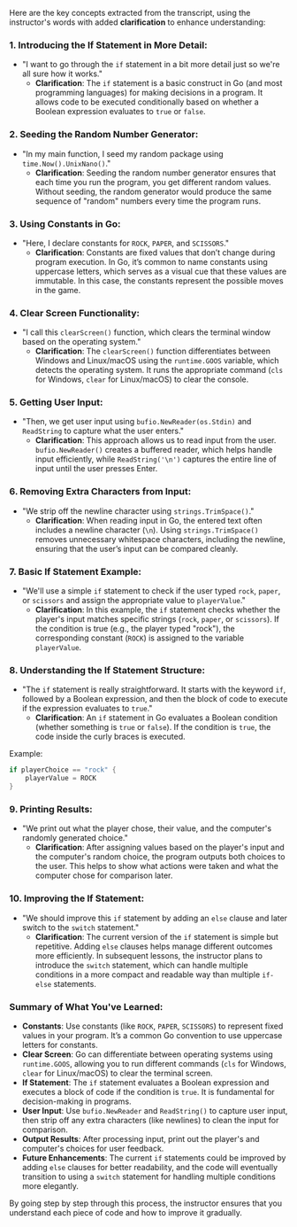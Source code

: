 Here are the key concepts extracted from the transcript, using the instructor's words with added **clarification** to enhance understanding:

### 1. **Introducing the If Statement in More Detail**:
   - "I want to go through the `if` statement in a bit more detail just so we're all sure how it works."
     - **Clarification**: The `if` statement is a basic construct in Go (and most programming languages) for making decisions in a program. It allows code to be executed conditionally based on whether a Boolean expression evaluates to `true` or `false`.

### 2. **Seeding the Random Number Generator**:
   - "In my main function, I seed my random package using `time.Now().UnixNano()`."
     - **Clarification**: Seeding the random number generator ensures that each time you run the program, you get different random values. Without seeding, the random generator would produce the same sequence of "random" numbers every time the program runs.

### 3. **Using Constants in Go**:
   - "Here, I declare constants for `ROCK`, `PAPER`, and `SCISSORS`."
     - **Clarification**: Constants are fixed values that don’t change during program execution. In Go, it’s common to name constants using uppercase letters, which serves as a visual cue that these values are immutable. In this case, the constants represent the possible moves in the game.

### 4. **Clear Screen Functionality**:
   - "I call this `clearScreen()` function, which clears the terminal window based on the operating system."
     - **Clarification**: The `clearScreen()` function differentiates between Windows and Linux/macOS using the `runtime.GOOS` variable, which detects the operating system. It runs the appropriate command (`cls` for Windows, `clear` for Linux/macOS) to clear the console.

### 5. **Getting User Input**:
   - "Then, we get user input using `bufio.NewReader(os.Stdin)` and `ReadString` to capture what the user enters."
     - **Clarification**: This approach allows us to read input from the user. `bufio.NewReader()` creates a buffered reader, which helps handle input efficiently, while `ReadString('\n')` captures the entire line of input until the user presses Enter.

### 6. **Removing Extra Characters from Input**:
   - "We strip off the newline character using `strings.TrimSpace()`."
     - **Clarification**: When reading input in Go, the entered text often includes a newline character (`\n`). Using `strings.TrimSpace()` removes unnecessary whitespace characters, including the newline, ensuring that the user’s input can be compared cleanly.

### 7. **Basic If Statement Example**:
   - "We'll use a simple `if` statement to check if the user typed `rock`, `paper`, or `scissors` and assign the appropriate value to `playerValue`."
     - **Clarification**: In this example, the `if` statement checks whether the player's input matches specific strings (`rock`, `paper`, or `scissors`). If the condition is true (e.g., the player typed "rock"), the corresponding constant (`ROCK`) is assigned to the variable `playerValue`.

### 8. **Understanding the If Statement Structure**:
   - "The `if` statement is really straightforward. It starts with the keyword `if`, followed by a Boolean expression, and then the block of code to execute if the expression evaluates to `true`."
     - **Clarification**: An `if` statement in Go evaluates a Boolean condition (whether something is `true` or `false`). If the condition is `true`, the code inside the curly braces is executed.

   Example:
   ```go
   if playerChoice == "rock" {
       playerValue = ROCK
   }
   ```

### 9. **Printing Results**:
   - "We print out what the player chose, their value, and the computer's randomly generated choice."
     - **Clarification**: After assigning values based on the player's input and the computer's random choice, the program outputs both choices to the user. This helps to show what actions were taken and what the computer chose for comparison later.

### 10. **Improving the If Statement**:
   - "We should improve this `if` statement by adding an `else` clause and later switch to the `switch` statement."
     - **Clarification**: The current version of the `if` statement is simple but repetitive. Adding `else` clauses helps manage different outcomes more efficiently. In subsequent lessons, the instructor plans to introduce the `switch` statement, which can handle multiple conditions in a more compact and readable way than multiple `if-else` statements.

### Summary of What You've Learned:
- **Constants**: Use constants (like `ROCK`, `PAPER`, `SCISSORS`) to represent fixed values in your program. It’s a common Go convention to use uppercase letters for constants.
- **Clear Screen**: Go can differentiate between operating systems using `runtime.GOOS`, allowing you to run different commands (`cls` for Windows, `clear` for Linux/macOS) to clear the terminal screen.
- **If Statement**: The `if` statement evaluates a Boolean expression and executes a block of code if the condition is `true`. It is fundamental for decision-making in programs.
- **User Input**: Use `bufio.NewReader` and `ReadString()` to capture user input, then strip off any extra characters (like newlines) to clean the input for comparison.
- **Output Results**: After processing input, print out the player's and computer's choices for user feedback.
- **Future Enhancements**: The current `if` statements could be improved by adding `else` clauses for better readability, and the code will eventually transition to using a `switch` statement for handling multiple conditions more elegantly.

By going step by step through this process, the instructor ensures that you understand each piece of code and how to improve it gradually.